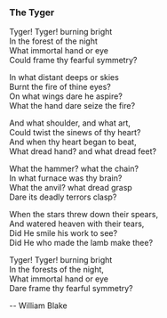 ### The Tyger

Tyger! Tyger! burning bright    
In the forest of the night    
What immortal hand or eye    
Could frame thy fearful symmetry?

In what distant deeps or skies    
Burnt the fire of thine eyes?    
On what wings dare he aspire?    
What the hand dare seize the fire?

And what shoulder, and what art,    
Could twist the sinews of thy heart?    
And when thy heart began to beat,    
What dread hand? and what dread feet?

What the hammer? what the chain?    
In what furnace was thy brain?    
What the anvil? what dread grasp    
Dare its deadly terrors clasp?

When the stars threw down their spears,    
And watered heaven with their tears,    
Did He smile his work to see?    
Did He who made the lamb make thee?

Tyger! Tyger! burning bright    
In the forests of the night,    
What immortal hand or eye    
Dare frame thy fearful symmetry?

-- William Blake